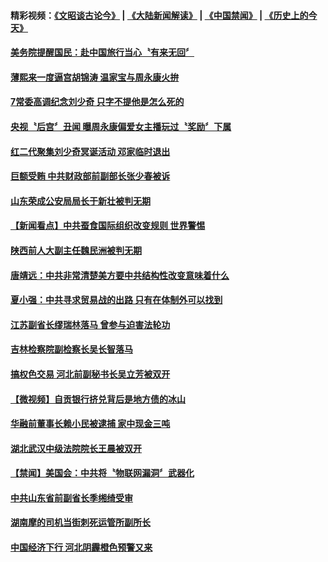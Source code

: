 #### 精彩视频：[《文昭谈古论今》](https://github.com/gfw-breaker/wenzhao/blob/master/README.md?t=11270332) | [《大陆新闻解读》](https://github.com/gfw-breaker/ntdtv-comedy/blob/master/README.md?t=11270332) | [《中国禁闻》](https://github.com/gfw-breaker/ntdtv-news/blob/master/README.md?t=11270332) | [《历史上的今天》](https://github.com/gfw-breaker/today-in-history/blob/master/README.md?t=11270332) 

#### [美务院提醒国民：赴中国旅行当心〝有来无回〞](../pages/prog1138/a1400931.md?t=11270332) 

#### [薄熙来一度逼宫胡锦涛  温家宝与周永康火拚](../pages/prog1138/a1400070.md?t=11270332) 

#### [7常委高调纪念刘少奇  只字不提他是怎么死的](../pages/prog1138/a1400618.md?t=11270332) 

#### [央视〝后宫〞丑闻  曝周永康偏爱女主播玩过〝奖励〞下属](../pages/prog1138/a1400517.md?t=11270332) 

#### [红二代聚集刘少奇冥诞活动 邓家临时退出](../pages/prog1138/a1400442.md?t=11270332) 

#### [巨额受贿 中共财政部前副部长张少春被诉](../pages/prog1138/a1400541.md?t=11270332) 

#### [山东荣成公安局局长于新壮被判无期](../pages/prog1138/a1400400.md?t=11270332) 

#### [【新闻看点】中共蚕食国际组织改变规则 世界警惕](../pages/prog1138/a1400283.md?t=11270332) 

#### [陕西前人大副主任魏民洲被判无期](../pages/prog1138/a1400105.md?t=11270332) 

#### [唐靖远：中共非常清楚美方要中共结构性改变意味着什么](../pages/prog1138/a1399979.md?t=11270332) 

#### [夏小强：中共寻求贸易战的出路 只有在体制外可以找到](../pages/prog1138/a1399977.md?t=11270332) 

#### [江苏副省长缪瑞林落马 曾参与迫害法轮功](../pages/prog1138/a1399468.md?t=11270332) 

#### [吉林检察院副检察长吴长智落马](../pages/prog1138/a1399304.md?t=11270332) 

#### [搞权色交易 河北前副秘书长吴立芳被双开](../pages/prog1138/a1398722.md?t=11270332) 

#### [【微视频】自贡银行挤兑背后是地方债的冰山](../pages/prog1138/a1398450.md?t=11270332) 

#### [华融前董事长赖小民被逮捕 家中现金三吨](../pages/prog1138/a1398433.md?t=11270332) 

#### [湖北武汉中级法院院长王晨被双开](../pages/prog1138/a1398128.md?t=11270332) 

#### [【禁闻】美国会：中共将〝物联网漏洞〞武器化](../pages/prog1138/a1398050.md?t=11270332) 

#### [中共山东省前副省长季缃绮受审](../pages/prog1138/a1397663.md?t=11270332) 

#### [湖南摩的司机当街刺死运管所副所长](../pages/prog1138/a1397653.md?t=11270332) 

#### [中国经济下行 河北阴霾橙色预警又来](../pages/prog1138/a1397652.md?t=11270332) 

